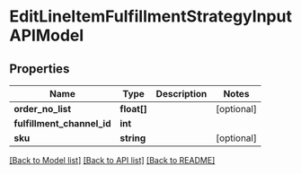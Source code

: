 # EditLineItemFulfillmentStrategyInputAPIModel

## Properties
Name | Type | Description | Notes
------------ | ------------- | ------------- | -------------
**order_no_list** | **float[]** |  | [optional] 
**fulfillment_channel_id** | **int** |  | 
**sku** | **string** |  | [optional] 

[[Back to Model list]](../README.md#documentation-for-models) [[Back to API list]](../README.md#documentation-for-api-endpoints) [[Back to README]](../README.md)


